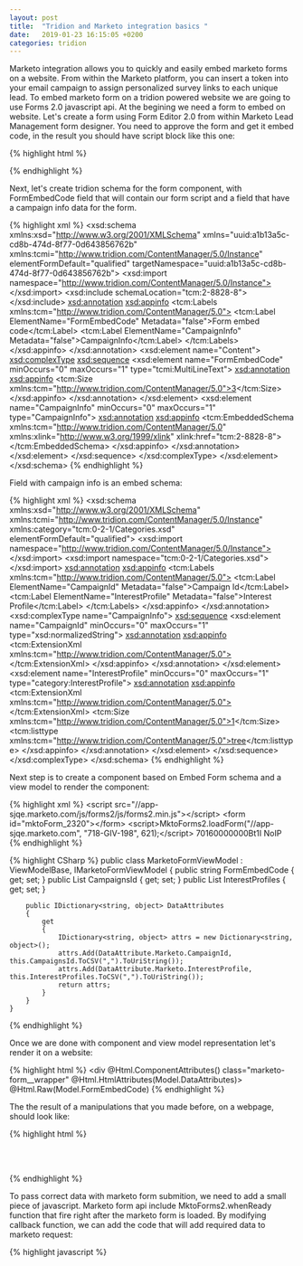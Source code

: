 ```yaml
---
layout: post
title:  "Tridion and Marketo integration basics "
date:   2019-01-23 16:15:05 +0200
categories: tridion
---
```


Marketo integration allows you to quickly and easily embed marketo forms on a website. 
From within the Marketo platform, you can insert a token into your email campaign to assign personalized survey links to each unique lead.
To embed marketo form on a tridion powered website we are going to use Forms 2.0 javascript api.
At the begining we need a form to embed on website. Let's create a form using Form Editor 2.0 from within Marketo Lead Management form designer.
You need to approve the form and get it embed code, in the result you should have script block like this one:

{% highlight html %}
    <script src="//app-sjqe.marketo.com/js/forms2/js/forms2.js"></script>
    <form id="mktoForm_621"></form>
    <script>
        MktoForms2.loadForm("//app-sjqe.marketo.com", "718-GIV-198", 621);
    </script>
{% endhighlight %}

Next, let's create tridion schema for the form component, with FormEmbedCode field that will contain our form script and a field that 
have a campaign info data for the form.

{% highlight xml %}
    <xsd:schema xmlns:xsd="http://www.w3.org/2001/XMLSchema" xmlns="uuid:a1b13a5c-cd8b-474d-8f77-0d643856762b" xmlns:tcmi="http://www.tridion.com/ContentManager/5.0/Instance" elementFormDefault="qualified" targetNamespace="uuid:a1b13a5c-cd8b-474d-8f77-0d643856762b">
    <xsd:import namespace="http://www.tridion.com/ContentManager/5.0/Instance"></xsd:import>
    <xsd:include schemaLocation="tcm:2-8828-8"></xsd:include>
    <xsd:annotation>
        <xsd:appinfo>
        <tcm:Labels xmlns:tcm="http://www.tridion.com/ContentManager/5.0">
            <tcm:Label ElementName="FormEmbedCode" Metadata="false">Form embed code</tcm:Label>
            <tcm:Label ElementName="CampaignInfo" Metadata="false">CampaignInfo</tcm:Label>
        </tcm:Labels>
        </xsd:appinfo>
    </xsd:annotation>
    <xsd:element name="Content">
        <xsd:complexType>
        <xsd:sequence>
            <xsd:element name="FormEmbedCode" minOccurs="0" maxOccurs="1" type="tcmi:MultiLineText">
            <xsd:annotation>
                <xsd:appinfo>
                <ExtensionXml xmlns="http://www.tridion.com/ContentManager/5.0"></ExtensionXml>
                <tcm:Size xmlns:tcm="http://www.tridion.com/ContentManager/5.0">3</tcm:Size>
                </xsd:appinfo>
            </xsd:annotation>
            </xsd:element>
            <xsd:element name="CampaignInfo" minOccurs="0" maxOccurs="1" type="CampaignInfo">
            <xsd:annotation>
                <xsd:appinfo>
                <ExtensionXml xmlns="http://www.tridion.com/ContentManager/5.0"></ExtensionXml>
                <tcm:EmbeddedSchema xmlns:tcm="http://www.tridion.com/ContentManager/5.0" xmlns:xlink="http://www.w3.org/1999/xlink" xlink:href="tcm:2-8828-8"></tcm:EmbeddedSchema>
                </xsd:appinfo>
            </xsd:annotation>
            </xsd:element>
        </xsd:sequence>
        </xsd:complexType>
    </xsd:element>
    </xsd:schema>
{% endhighlight %}

Field with campaign info is an embed schema:

{% highlight xml %}
    <xsd:schema xmlns:xsd="http://www.w3.org/2001/XMLSchema" xmlns:tcmi="http://www.tridion.com/ContentManager/5.0/Instance" xmlns:category="tcm:0-2-1/Categories.xsd" elementFormDefault="qualified">
    <xsd:import namespace="http://www.tridion.com/ContentManager/5.0/Instance"></xsd:import>
    <xsd:import namespace="tcm:0-2-1/Categories.xsd"></xsd:import>
    <xsd:annotation>
        <xsd:appinfo>
        <tcm:Labels xmlns:tcm="http://www.tridion.com/ContentManager/5.0">
            <tcm:Label ElementName="CampaignId" Metadata="false">Campaign Id</tcm:Label>
            <tcm:Label ElementName="InterestProfile" Metadata="false">Interest Profile</tcm:Label>
        </tcm:Labels>
        </xsd:appinfo>
    </xsd:annotation>
    <xsd:complexType name="CampaignInfo">
        <xsd:sequence>
        <xsd:element name="CampaignId" minOccurs="0" maxOccurs="1" type="xsd:normalizedString">
            <xsd:annotation>
            <xsd:appinfo>
                <tcm:ExtensionXml xmlns:tcm="http://www.tridion.com/ContentManager/5.0"></tcm:ExtensionXml>
            </xsd:appinfo>
            </xsd:annotation>
        </xsd:element>
        <xsd:element name="InterestProfile" minOccurs="0" maxOccurs="1" type="category:InterestProfile">
            <xsd:annotation>
            <xsd:appinfo>
                <tcm:ExtensionXml xmlns:tcm="http://www.tridion.com/ContentManager/5.0"></tcm:ExtensionXml>
                <tcm:Size xmlns:tcm="http://www.tridion.com/ContentManager/5.0">1</tcm:Size>
                <tcm:listtype xmlns:tcm="http://www.tridion.com/ContentManager/5.0">tree</tcm:listtype>
            </xsd:appinfo>
            </xsd:annotation>
        </xsd:element>
        </xsd:sequence>
    </xsd:complexType>
    </xsd:schema>
{% endhighlight %}

Next step is to create a component based on Embed Form schema and a view model to render the component:

{% highlight xml %}
    <Content xmlns="uuid:a1b13a5c-cd8b-474d-8f77-0d643856762b">
        <FormEmbedCode>&lt;script src="//app-sjqe.marketo.com/js/forms2/js/forms2.min.js"&gt;&lt;/script&gt;
    &lt;form id="mktoForm_2320"&gt;&lt;/form&gt;
    &lt;script&gt;MktoForms2.loadForm("//app-sjqe.marketo.com", "718-GIV-198", 621);&lt;/script&gt;
    </FormEmbedCode>
        <CampaignInfo>
            <CampaignId>70160000000Bt1I</CampaignId>
            <InterestProfile xmlns:xlink="http://www.w3.org/1999/xlink" xlink:href="tcm:68-48881-1024" xlink:title="NoIP">NoIP</InterestProfile>
        </CampaignInfo>	
    </Content>
{% endhighlight %}


{% highlight CSharp %}
    public class MarketoFormViewModel : ViewModelBase, IMarketoFormViewModel
    {
        public string FormEmbedCode { get; set; }
        public List<string> CampaignsId { get; set; }
        public List<string> InterestProfiles { get; set; }

        public IDictionary<string, object> DataAttributes
        {
            get
            {
                IDictionary<string, object> attrs = new Dictionary<string, object>();
                attrs.Add(DataAttribute.Marketo.CampaignId, this.CampaignsId.ToCSV(",").ToUriString());
                attrs.Add(DataAttribute.Marketo.InterestProfile, this.InterestProfiles.ToCSV(",").ToUriString());
                return attrs;
            }
        }
    }
{% endhighlight %}

Once we are done with component and view model representation let's render it on a website:

{% highlight html %}
    <div @Html.ComponentAttributes() class="marketo-form__wrapper" @Html.HtmlAttributes(Model.DataAttributes)>
        @Html.Raw(Model.FormEmbedCode)
    </div>
  {% endhighlight %}

The the result of a manipulations that you made before, on a webpage, should look like:

{% highlight html %}
    <div class="marketo-form__wrapper" data-campaign-id="7010z0000019v17" data-interest-profile="NoIP">
        <script src="//app-sjqe.marketo.com/js/forms2/js/forms2.min.js"></script>  
        <form id="mktoForm_1966"></form>      
        <script>MktoForms2.loadForm("//app-sjqe.marketo.com", "689-GIV-525", 1966);</script>
    </div>
{% endhighlight %}

To pass correct data with marketo form submition, we need to add a small piece of javascript.
Marketo form api include MktoForms2.whenReady function that fire right after the marketo form is loaded.
By modifying callback function, we can add the code that will add required data to marketo request:

{% highlight javascript %}
    <script>
        if (typeof (MktoForms2) != "undefined") {
            MktoForms2.whenReady(function (form) {

                var frm = $(form.getFormElem());

                var parent = frm.parents('.marketo-form__wrapper');

                var vals = {
                    'ActivityId': (new Date().getTime().toString()),
                    'ActivityCampaignIds': parent.data('campaign-id'),
                    'ActivityInterestProfile': parent.data('interest-profile'),
                };

                form.setValues(vals);

                form.onSuccess(function (values, followUp) {
                    form = document.createElement('form');
                    form.action = action;
                    form.method = "POST";

                    document.body.appendChild(form);

                    form.submit();

                    return false;
                });

            });
        }
    </script>
{% endhighlight %}

This is basic example of how marketo form can be embedded on any page of your website.
